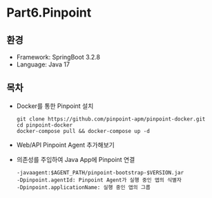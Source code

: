 # Part6.Pinpoint

## 환경
- Framework: SpringBoot 3.2.8
- Language: Java 17

## 목차
* Docker를 통한 Pinpoint 설치
    ```shell
    git clone https://github.com/pinpoint-apm/pinpoint-docker.git
    cd pinpoint-docker
    docker-compose pull && docker-compose up -d
    ```


* Web/API Pinpoint Agent 추가해보기


* 의존성를 주입하여 Java App에 Pinpoint 연결
    ```shell
    -javaagent:$AGENT_PATH/pinpoint-bootstrap-$VERSION.jar
  -Dpinpoint.agentId: Pinpoint Agent가 실행 중인 앱의 식별자
  -Dpinpoint.applicationName: 실행 중인 앱의 그룹

    ```


